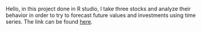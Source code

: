 Hello, in this project done in R studio, I take three stocks and analyze their behavior in order to try to forecast future values and investments using time series. The link can be found [here](https://rpubs.com/Aaron_Chien/918946).
